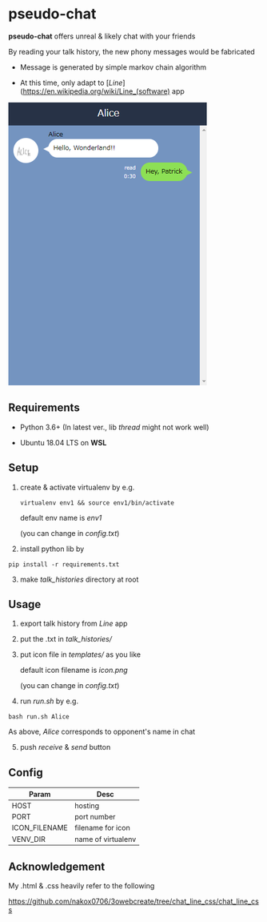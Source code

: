 # pseudo-chat

**pseudo-chat** offers unreal & likely chat with your friends

By reading your talk history, the new phony messages would be fabricated

* Message is generated by simple markov chain algorithm

* At this time, only adapt to [*Line*](https://en.wikipedia.org/wiki/Line_(software) app

![sample_image](docs/sample1.png)

## Requirements
* Python 3.6+
(In latest ver., lib *thread* might not work well)

* Ubuntu 18.04 LTS on **WSL**

## Setup
1. create & activate virtualenv by e.g.
    ```
    virtualenv env1 && source env1/bin/activate
    ```

    default env name is *env1*

    (you can change in *config.txt*)

2. install python lib by
```
pip install -r requirements.txt
```

3. make *talk_histories* directory at root

## Usage
1. export talk history from *Line* app

2. put the .txt in *talk_histories/*

3. put icon file in *templates/* as you like

    default icon filename is *icon.png*

    (you can change in *config.txt*)

4. run *run.sh* by e.g.
```
bash run.sh Alice
```
As above, *Alice* corresponds to opponent's name in chat

5. push *receive* & *send* button

## Config

Param | Desc
----|----
HOST | hosting
PORT | port number
ICON_FILENAME | filename for icon
VENV_DIR | name of virtualenv


## Acknowledgement

My .html & .css heavily refer to the following

https://github.com/nakox0706/3owebcreate/tree/chat_line_css/chat_line_css